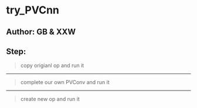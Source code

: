 # try_PVCnn

## Author: GB & XXW

## Step:
> copy origianl op and run it  
---
> complete our own PVConv and run it
---
> create new op and run it

